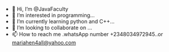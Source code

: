 - 👋 Hi, I’m @JavaFaculty
- 👀 I’m interested in programming...
- 🌱 I’m currently learning python and C++...
- 💞️ I’m looking to collaborate on ...
- 📫 How to reach me .whatsApp number +2348034972945..or mariahen4all@yahoo.com

<!---
JavaFaculty/JavaFaculty is a ✨ special ✨ repository because its `README.md` (this file) appears on your GitHub profile.
You can click the Preview link to take a look at your changes.
--->
